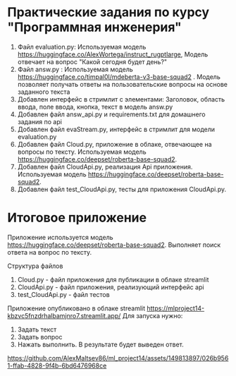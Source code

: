 # Практические задания по курсу "Программная инженерия"
1. Файл evaluation.py: Используемая модель https://huggingface.co/AlexWortega/instruct_rugptlarge, Модель отвечает на вопрос "Какой сегодня будет день?"
2. Файл answ.py : Используемая модель https://huggingface.co/timpal0l/mdeberta-v3-base-squad2 . Модель позволяет получать ответы на пользовательские вопросы на основе заданного текста
3. Добавлен интерфейс в стримлит с элементами: Заголовок, область ввода, поле ввода, кнопка, текст в модель answ.py
4. Добавлен файл answ_api.py и requirements.txt для домашнего задания по api
5. Добавлен файл evaStream.py, интерфейс в стримлит для модели evaluation.py
6. Добавлен файл Cloud.py, приложение в облаке, отвечающее на вопросы по тексту. Используемая модель https://huggingface.co/deepset/roberta-base-squad2.
7. Добавлен файл CloudApi.py, реализация Api приложения. Используемая модель https://huggingface.co/deepset/roberta-base-squad2.
8. Добавлен файл test_CloudApi.py, тесты для приложения CloudApi.py.

# Итоговое приложение

Приложение используется модель https://huggingface.co/deepset/roberta-base-squad2. Выполняет поиск ответа на вопрос по тексту.

Структура файлов
1. Cloud.py - файл приложения для публикации в облаке streamlit
2. CloudApi.py - файл приложения, реализующий интерфейс api
3. test_CloudApi.py - файл тестов

Приложение опубликовано в облаке streamlit https://mlproject14-kbzvc5fnzdrhalbamjnro7.streamlit.app/
Для запуска нужно:
1. Задать текст
2. Задать вопрос
3. Нажать выполнить. В результате будет выведен ответ.

https://github.com/AlexMaltsev86/ml_project14/assets/149813897/026b9561-ffab-4828-9f4b-6bd6476968ce
   



